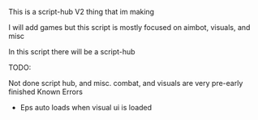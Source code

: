 This is a script-hub V2 thing that im making 

I will add games but this script is mostly focused on aimbot, visuals, and misc

In this script there will be a script-hub

TODO:

Not done script hub, and misc. 
combat, and visuals are very pre-early finished 
Known Errors
- Eps auto loads when visual ui is loaded
